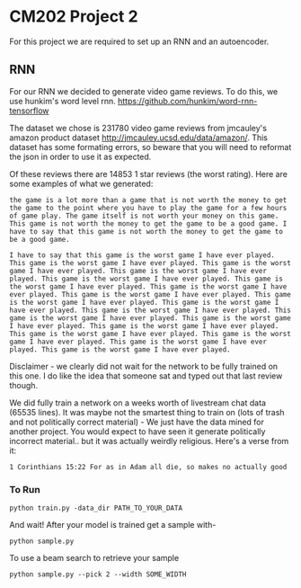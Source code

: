 # CM202 Project 2
For this project we are required to set up an RNN and an autoencoder. 

## RNN 
For our RNN we decided to generate video game reviews. To do this, we use hunkim's word level rnn. https://github.com/hunkim/word-rnn-tensorflow

The dataset we chose is 231780 video game reviews from jmcauley's amazon product dataset http://jmcauley.ucsd.edu/data/amazon/. This dataset has some formating errors, so beware that you will need to reformat the json in order to use it as expected. 

Of these reviews there are 14853 1 star reviews (the worst rating). Here are some examples of what we generated: 

`the game is a lot more than a game that is not worth the money to get the game to the point where you have to play the game for a few hours of game play. The game itself is not worth your money on this game. This game is not worth the money to get the game to be a good game. I have to say that this game is not worth the money to get the game to be a good game.`

`I have to say that this game is the worst game I have ever played. This game is the worst game I have ever played. This game is the worst game I have ever played. This game is the worst game I have ever played. This game is the worst game I have ever played. This game is the worst game I have ever played. This game is the worst game I have ever played. This game is the worst game I have ever played. This game is the worst game I have ever played. This game is the worst game I have ever played. This game is the worst game I have ever played. This game is the worst game I have ever played. This game is the worst game I have ever played. This game is the worst game I have ever played. This game is the worst game I have ever played. This game is the worst game I have ever played. This game is the worst game I have ever played. This game is the worst game I have ever played.`

Disclaimer - we clearly did not wait for the network to be fully trained on this one. I do like the idea that someone sat and typed out that last review though. 

We did fully train a network on a weeks worth of livestream chat data (65535 lines). It was maybe not the smartest thing to train on (lots of trash and not politically correct material) - We just have the data mined for another project. You would expect to have seen it generate politically incorrect material.. but it was actually weirdly religious. Here's a verse from it: 

`1 Corinthians 15:22 For as in Adam all die, so makes no actually good `


### To Run 
`python train.py -data_dir PATH_TO_YOUR_DATA `

And wait! 
After your model is trained get a sample with- 

`python sample.py `

To use a beam search to retrieve your sample 

`python sample.py --pick 2 --width SOME_WIDTH`

